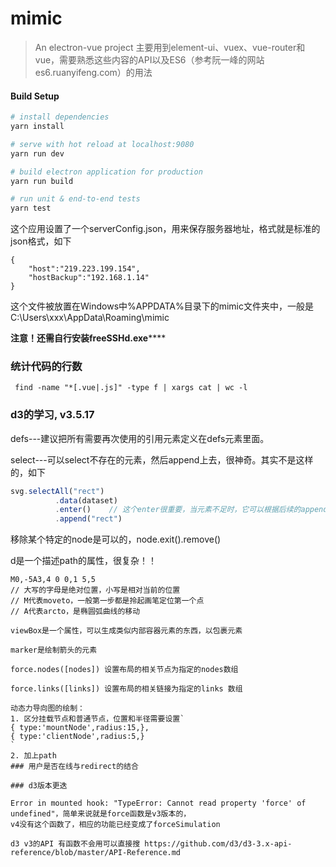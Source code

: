 # mimic

> An electron-vue project
> 主要用到element-ui、vuex、vue-router和vue，需要熟悉这些内容的API以及ES6（参考阮一峰的网站es6.ruanyifeng.com）的用法

#### Build Setup

``` bash
# install dependencies
yarn install

# serve with hot reload at localhost:9080
yarn run dev

# build electron application for production
yarn run build

# run unit & end-to-end tests
yarn test

```

这个应用设置了一个serverConfig.json，用来保存服务器地址，格式就是标准的json格式，如下
```
{
	"host":"219.223.199.154",
	"hostBackup":"192.168.1.14"
}
```
这个文件被放置在Windows中%APPDATA%目录下的mimic文件夹中，一般是C:\Users\xxx\AppData\Roaming\mimic

****注意！还需自行安装freeSSHd.exe********

### 统计代码的行数
```
 find -name "*[.vue|.js]" -type f | xargs cat | wc -l
```

### d3的学习, v3.5.17

defs---建议把所有需要再次使用的引用元素定义在defs元素里面。

select---可以select不存在的元素，然后append上去，很神奇。其实不是这样的，如下
```js
svg.selectAll("rect")    
          .data(dataset)    
          .enter()    // 这个enter很重要，当元素不足时，它可以根据后续的append自动添加元素
          .append("rect")  
```

移除某个特定的node是可以的，node.exit().remove()

d是一个描述path的属性，很复杂！！
```
M0,-5A3,4 0 0,1 5,5
// 大写的字母是绝对位置，小写是相对当前的位置
// M代表moveto，一般第一步都是拎起画笔定位第一个点
// A代表arcto，是椭圆弧曲线的移动

viewBox是一个属性，可以生成类似内部容器元素的东西，以包裹元素

marker是绘制箭头的元素

force.nodes([nodes]) 设置布局的相关节点为指定的nodes数组

force.links([links]) 设置布局的相关链接为指定的links 数组

动态力导向图的绘制：
1. 区分挂载节点和普通节点，位置和半径需要设置`
{ type:'mountNode',radius:15,},
{ type:'clientNode',radius:5,}
`
2. 加上path
### 用户是否在线与redirect的结合

### d3版本更迭

Error in mounted hook: "TypeError: Cannot read property 'force' of undefined"，简单来说就是force函数是v3版本的，
v4没有这个函数了，相应的功能已经变成了forceSimulation

d3 v3的API 有函数不会用可以直接搜 https://github.com/d3/d3-3.x-api-reference/blob/master/API-Reference.md